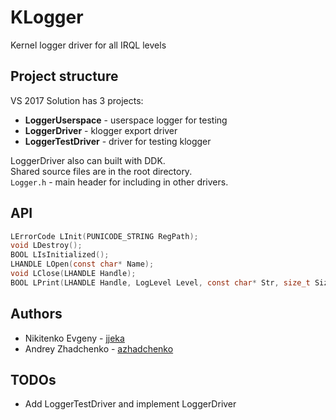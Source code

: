 # KLogger
Kernel logger driver for all IRQL levels

## Project structure
VS 2017 Solution has 3 projects:
 * **LoggerUserspace** - userspace logger for testing
 * **LoggerDriver** - klogger export driver
 * **LoggerTestDriver** - driver for testing klogger

LoggerDriver also can built with DDK.  
Shared source files are in the root directory.  
`Logger.h` - main header for including in other drivers.

## API
```c
LErrorCode LInit(PUNICODE_STRING RegPath);
void LDestroy();
BOOL LIsInitialized();
LHANDLE LOpen(const char* Name);
void LClose(LHANDLE Handle);
BOOL LPrint(LHANDLE Handle, LogLevel Level, const char* Str, size_t Size);
```

## Authors
 * Nikitenko Evgeny - [jjeka](https://github.com/jjeka)
 * Andrey Zhadchenko - [azhadchenko](https://github.com/azhadchenko)

## TODOs
 * Add LoggerTestDriver and implement LoggerDriver

